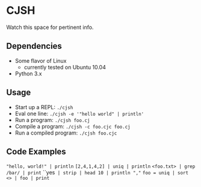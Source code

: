 
# CJSH #

Watch this space for pertinent info.

## Dependencies ##
 * Some flavor of Linux
   * currently tested on Ubuntu 10.04
 * Python 3.x

## Usage ##
 * Start up a REPL: `./cjsh`
 * Eval one line: `./cjsh -e '"hello world" | println'`
 * Run a program: `./cjsh foo.cj`
 * Compile a program: `./cjsh -c foo.cjc foo.cj`
 * Run a compiled program: `./cjsh foo.cjc`

## Code Examples ##
`"hello, world!" | println`
`[2,4,1,4,2] | uniq | println`
`<foo.txt> | grep /bar/ | print`
``yes` | strip | head 10 | println ","`
`foo = uniq | sort
 <> | foo | print`
